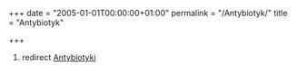 +++
date = "2005-01-01T00:00:00+01:00"
permalink = "/Antybiotyk/"
title = "Antybiotyk"

+++

1.  redirect [Antybiotyki](/atopedia/Antybiotyki "wikilink")
